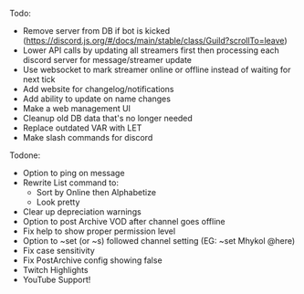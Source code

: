 Todo:
- Remove server from DB if bot is kicked (https://discord.js.org/#/docs/main/stable/class/Guild?scrollTo=leave)
- Lower API calls by updating all streamers first then processing each discord server for message/streamer update
- Use websocket to mark streamer online or offline instead of waiting for next tick
- Add website for changelog/notifications
- Add ability to update on name changes
- Make a web management UI
- Cleanup old DB data that's no longer needed
- Replace outdated VAR with LET
- Make slash commands for discord

Todone: 
- Option to ping on message
- Rewrite List command to:
    - Sort by Online then Alphabetize
    - Look pretty
- Clear up depreciation warnings
- Option to post Archive VOD after channel goes offline
- Fix help to show proper permission level
- Option to ~set (or ~s) followed channel setting (EG: ~set Mhykol @here)
- Fix case sensitivity
- Fix PostArchive config showing false
- Twitch Highlights
- YouTube Support!
